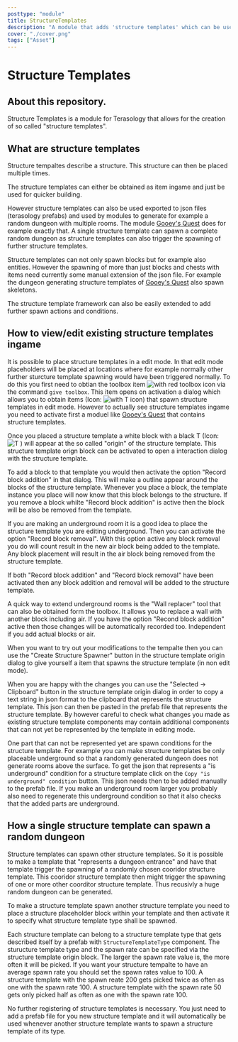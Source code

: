```yaml
---
posttype: "module" 
title: StructureTemplates
description: "A module that adds 'structure templates' which can be used to spawn whole structures for faster building."
cover: "./cover.png"
tags: ["Asset"]
---
```

#  Structure Templates

## About this repository.

Structure Templates is a module for Terasology that allows for the creation of so called "structure templates".


## What are structure templates

Structure tempaltes describe a structure. This structure can then be placed multiple times.

The structure templates can either be obtained as item ingame and just be used for quicker building.

However structure templates can also be used exported to json files (terasology prefabs) and used by modules to generate for example a random dungeon with multiple rooms. The module [Gooey's Quest](https://github.com/Terasology/GooeysQuests) does for example exactly that. A single structure template can spawn a complete random dungeon as structure templates can also trigger the spawning of further structure templates.

Structure templates can not only spawn blocks but for example also entities. However the spawning of more than just blocks and chests with items need currently some manual extension of the json file. For example the dungeon generating structure templates of  [Gooey's Quest](https://github.com/Terasology/GooeysQuests) also spawn skeletons.

The structure template framework can also be easily extended to add further spawn actions and conditions.

## How to view/edit existing structure templates ingame

It is possible to place structure templates in a edit mode. In that edit mode placeholders will be placed at locations where for example normally other further sturcture template spawning would have been triggered normally. To do this you first need to obtian the toolbox item ![with red toolbox icon](assets/textures/Toolbox16x16.png) via the command `give toolbox`. This item opens on activation a dialog which allows you to obtain items (Icon: ![with T icon](assets/textures/StructureTemplateOrigin.png)) that spawn structure templates in edit mode. However to actually see structure templates ingame you need to activate first a moduel like [Gooey's Quest](https://github.com/Terasology/GooeysQuests) that contains structure templates. 

Once you placed a structure template a white block with a black T (Icon: ![T](assets/textures/StructureTemplateOrigin.png)
) will  appear at the so called "origin" of the structure template.
This structure template orign block can be activated to open a interaction dialog with the structure template.

To add a block to that template you would then activate the option "Record block addition" in that dialog. This will make a outline appear around the blocks of the structure template. Whenever you place a block, the template instance you place will now know that this block belongs to the structure. If you remove a block whilte "Record block addition" is active then the block will be also be removed from the template.

If you are making an underground room it is a good idea to place the structure template you are editing underground. Then you can activate the option "Record block removal". With this option active any block removal you do will count result in the new air block being added to the template. Any block placement will result in the air block being removed from the structure template.

If both "Record block addition" and "Record block removal" have been activated then any block addition and removal will be added to the structure template.

A quick way to extend underground rooms is the "Wall replacer" tool that can also be obtained form the toolbox. It allows you to replace a wall with another block including air. If you have the option "Recond block addition" active then those changes will be automatically recorded too. Independent if you add actual blocks or air.

When you want to try out your modifications to the tempalte then you can use the "Create Structure Spawner" button in the structure template origin dialog to give yourself a item that spawns the structure template (in non edit mode).

When you are happy with the changes you can use the "Selected -> Clipboard" button in the structure template origin dialog in order to copy a text string in json format to the clipboard that represents the structure template. This json can then be pasted in the prefab file that represents the structure template. By however careful to check what changes you made as existing structure template components may contain additional components that can not yet be represented by the template in editing mode.

One part that can not be represented yet are spawn conditions for the structure template. For example you can make structure templates be only placeable underground so that a randomly generated dungeon does not generate rooms above the surface. To get the json that represents a "is underground" condition for a structure template click on the `Copy "is underground" condition` button. This json needs then to be added manually to the prefab file. If you make an underground room larger you probably also need to regenerate this underground condition so that it also checks that the added parts are underground.


## How a single structure template can spawn a random dungeon

Structure templates can spawn other structure templates. So it is possible to make a template that "represents a dungeon entrance" and have that template trigger the spawning of a randomly chosen cooridor structure template. This cooridor structure template then might trigger the spawning of one or more other coorditor structure template. Thus recusivly a huge random dungeon can be generated.

To make a structure template spawn another structure template you need to place a structure placeholder block within your template and then activate it to specify what structure template type shall be spawned.

Each structure template can belong to a structure template type that gets described itself by a prefab with `StructureTemplateType` component. The sturucture template type and the spawn rate can be specified via the structure template origin block. The larger the spawn rate value is, the more often it will be picked. If you want your structure tempalte to have an average spawn rate you should set the spawn rates value to 100. A structure template with the spawn reate 200 gets picked twice as often as one with the spawn rate 100. A structure template with the spawn rate 50 gets only picked half as often as one with the spawn rate 100.

No further registering of structure templates is necessary. You just need to add a prefab file for you new structure template and it will automatically be used whenever another structure template wants to spawn a structure template of its type.
